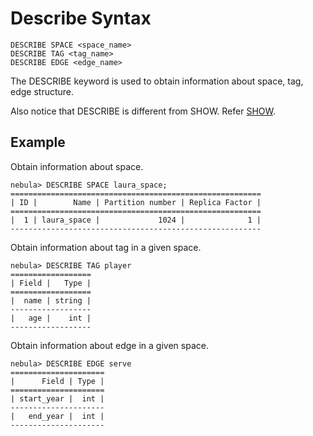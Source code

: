 # Describe Syntax

```ngql
DESCRIBE SPACE <space_name>
DESCRIBE TAG <tag_name>
DESCRIBE EDGE <edge_name>
```

The DESCRIBE keyword is used to obtain information about space, tag, edge structure.

Also notice that DESCRIBE is different from SHOW. Refer [SHOW](show-syntax.md).

## Example

Obtain information about space.

```ngql
nebula> DESCRIBE SPACE laura_space;
========================================================
| ID |        Name | Partition number | Replica Factor |
========================================================
|  1 | laura_space |             1024 |              1 |
--------------------------------------------------------  
```

Obtain information about tag in a given space.

```ngql
nebula> DESCRIBE TAG player
==================
| Field |   Type |
==================
|  name | string |
------------------
|   age |    int |
------------------  
```

Obtain information about edge in a given space.

```ngql
nebula> DESCRIBE EDGE serve
=====================
|      Field | Type |
=====================
| start_year |  int |
---------------------
|   end_year |  int |
---------------------
```
